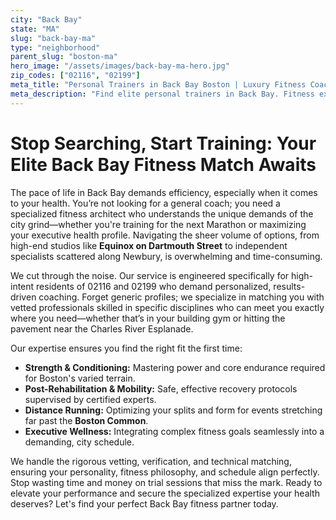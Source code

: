 ```yaml
---
city: "Back Bay"
state: "MA"
slug: "back-bay-ma"
type: "neighborhood"
parent_slug: "boston-ma"
hero_image: "/assets/images/back-bay-ma-hero.jpg"
zip_codes: ["02116", "02199"]
meta_title: "Personal Trainers in Back Bay Boston | Luxury Fitness Coaching"
meta_description: "Find elite personal trainers in Back Bay. Fitness experts near Newbury Street, the Esplanade, and high-end residential gyms."
---
```

# Stop Searching, Start Training: Your Elite Back Bay Fitness Match Awaits

The pace of life in Back Bay demands efficiency, especially when it comes to your health. You’re not looking for a general coach; you need a specialized fitness architect who understands the unique demands of the city grind—whether you're training for the next Marathon or maximizing your executive health profile. Navigating the sheer volume of options, from high-end studios like **Equinox on Dartmouth Street** to independent specialists scattered along Newbury, is overwhelming and time-consuming.

We cut through the noise. Our service is engineered specifically for high-intent residents of 02116 and 02199 who demand personalized, results-driven coaching. Forget generic profiles; we specialize in matching you with vetted professionals skilled in specific disciplines who can meet you exactly where you need—whether that’s in your building gym or hitting the pavement near the Charles River Esplanade.

Our expertise ensures you find the right fit the first time:

*   **Strength & Conditioning:** Mastering power and core endurance required for Boston's varied terrain.
*   **Post-Rehabilitation & Mobility:** Safe, effective recovery protocols supervised by certified experts.
*   **Distance Running:** Optimizing your splits and form for events stretching far past the **Boston Common**.
*   **Executive Wellness:** Integrating complex fitness goals seamlessly into a demanding, city schedule.

We handle the rigorous vetting, verification, and technical matching, ensuring your personality, fitness philosophy, and schedule align perfectly. Stop wasting time and money on trial sessions that miss the mark. Ready to elevate your performance and secure the specialized expertise your health deserves? Let's find your perfect Back Bay fitness partner today.